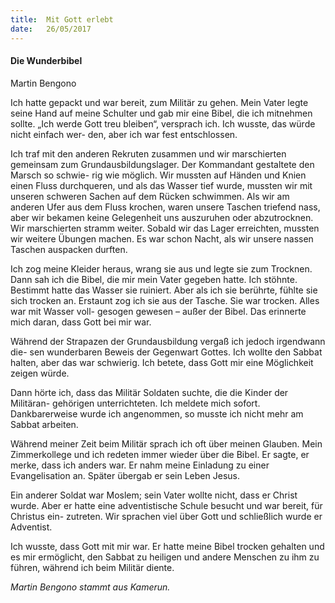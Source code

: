 ```yaml
---
title:  Mit Gott erlebt
date:   26/05/2017
---
```


#### Die Wunderbibel

Martin Bengono

Ich hatte gepackt und war bereit, zum Militär zu gehen. Mein Vater legte seine Hand auf meine Schulter und gab mir eine Bibel, die ich mitnehmen sollte. „Ich werde Gott treu bleiben“, versprach ich. Ich wusste, das würde nicht einfach wer- den, aber ich war fest entschlossen.

Ich traf mit den anderen Rekruten zusammen und wir marschierten gemeinsam zum Grundausbildungslager. Der Kommandant gestaltete den Marsch so schwie- rig wie möglich. Wir mussten auf Händen und Knien einen Fluss durchqueren, und als das Wasser tief wurde, mussten wir mit unseren schweren Sachen auf dem Rücken schwimmen.
Als wir am anderen Ufer aus dem Fluss krochen, waren unsere Taschen triefend nass, aber wir bekamen keine Gelegenheit uns auszuruhen oder abzutrocknen. Wir marschierten stramm weiter. Sobald wir das Lager erreichten, mussten wir weitere Übungen machen. Es war schon Nacht, als wir unsere nassen Taschen auspacken durften.

Ich zog meine Kleider heraus, wrang sie aus und legte sie zum Trocknen. Dann sah ich die Bibel, die mir mein Vater gegeben hatte. Ich stöhnte. Bestimmt hatte das Wasser sie ruiniert. Aber als ich sie berührte, fühlte sie sich trocken an. Erstaunt zog ich sie aus der Tasche. Sie war trocken. Alles war mit Wasser voll- gesogen gewesen – außer der Bibel. Das erinnerte mich daran, dass Gott bei mir war.

Während der Strapazen der Grundausbildung vergaß ich jedoch irgendwann die- sen wunderbaren Beweis der Gegenwart Gottes. Ich wollte den Sabbat halten, aber das war schwierig. Ich betete, dass Gott mir eine Möglichkeit zeigen würde.

Dann hörte ich, dass das Militär Soldaten suchte, die die Kinder der Militäran- gehörigen unterrichteten. Ich meldete mich sofort. Dankbarerweise wurde ich angenommen, so musste ich nicht mehr am Sabbat arbeiten.

Während meiner Zeit beim Militär sprach ich oft über meinen Glauben. Mein Zimmerkollege und ich redeten immer wieder über die Bibel. Er sagte, er merke, dass ich anders war. Er nahm meine Einladung zu einer Evangelisation an. Später übergab er sein Leben Jesus.

Ein anderer Soldat war Moslem; sein Vater wollte nicht, dass er Christ wurde. Aber er hatte eine adventistische Schule besucht und war bereit, für Christus ein- zutreten. Wir sprachen viel über Gott und schließlich wurde er Adventist.

Ich wusste, dass Gott mit mir war. Er hatte meine Bibel trocken gehalten und es mir ermöglicht, den Sabbat zu heiligen und andere Menschen zu ihm zu führen, während ich beim Militär diente.

_Martin Bengono stammt aus Kamerun._